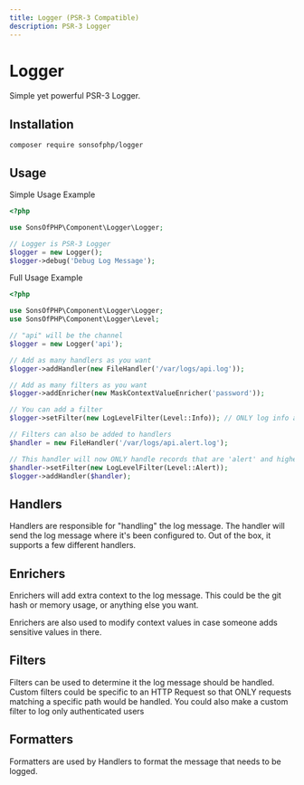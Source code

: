 ```yaml
---
title: Logger (PSR-3 Compatible)
description: PSR-3 Logger
---
```


# Logger

Simple yet powerful PSR-3 Logger.

## Installation

```shell
composer require sonsofphp/logger
```

## Usage

Simple Usage Example

```php
<?php

use SonsOfPHP\Component\Logger\Logger;

// Logger is PSR-3 Logger
$logger = new Logger();
$logger->debug('Debug Log Message');
```

Full Usage Example

```php
<?php

use SonsOfPHP\Component\Logger\Logger;
use SonsOfPHP\Component\Logger\Level;

// "api" will be the channel
$logger = new Logger('api');

// Add as many handlers as you want
$logger->addHandler(new FileHandler('/var/logs/api.log'));

// Add as many filters as you want
$logger->addEnricher(new MaskContextValueEnricher('password'));

// You can add a filter
$logger->setFilter(new LogLevelFilter(Level::Info)); // ONLY log info and above messages

// Filters can also be added to handlers
$handler = new FileHandler('/var/logs/api.alert.log');

// This handler will now ONLY handle records that are 'alert' and higher
$handler->setFilter(new LogLevelFilter(Level::Alert));
$logger->addHandler($handler);
```

## Handlers

Handlers are responsible for "handling" the log message. The handler will send the log message where it's been configured to. Out of the box, it supports a few different handlers.

## Enrichers

Enrichers will add extra context to the log message. This could be the git hash or memory usage, or anything else you want.

Enrichers are also used to modify context values in case someone adds sensitive values in there.

## Filters

Filters can be used to determine it the log message should be handled. Custom filters could be specific to an HTTP Request so that ONLY requests matching a specific path would be handled. You could also make a custom filter to log only authenticated users

## Formatters

Formatters are used by Handlers to format the message that needs to be logged.
